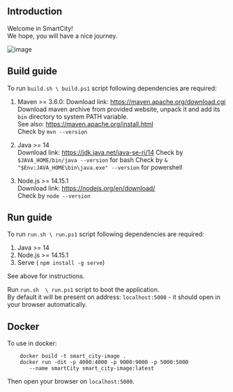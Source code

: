 ## Introduction

Welcome in SmartCity!   
We hope, you will have a nice journey.  


![image](https://user-images.githubusercontent.com/33404585/102254512-fce3ae00-3f08-11eb-8b6e-897cd7f48b52.png)


## Build guide

To run `build.sh \ build.ps1` script following dependencies are required:  

1. Maven >= 3.6.0: 
Download link: https://maven.apache.org/download.cgi   
Download maven archive from provided website, unpack it and add its `bin` directory to system PATH variable.   
See also: https://maven.apache.org/install.html  
Check by `mvn --version`

2. Java >= 14   
Download link: https://jdk.java.net/java-se-ri/14
Check by `$JAVA_HOME/bin/java --version` for bash
Check by `& "$Env:JAVA_HOME\bin\java.exe" --version` for powershell

3. Node.js >= 14.15.1  
Download link: https://nodejs.org/en/download/  
Check by `node --version`

## Run guide

To run `run.sh \ run.ps1` script following dependencies are required:  

1. Java >= 14
2. Node.js >= 14.15.1  
3. Serve ( `npm install -g serve`)

See above for instructions.

Run `run.sh  \ run.ps1` script to boot the application.    
By default it will be present on address: `localhost:5000` - it should open in your browser automatically.   


## Docker
To use in docker: 
```
    docker build -t smart_city-image .
    docker run -dit -p 4000:4000 -p 9000:9000 -p 5000:5000 
       --name smartCity smart_city-image:latest
```
Then open your browser on `localhost:5000`.
